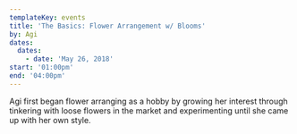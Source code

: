 ```yaml
---
templateKey: events
title: 'The Basics: Flower Arrangement w/ Blooms'
by: Agi
dates:
  dates:
    - date: 'May 26, 2018'
start: '01:00pm'
end: '04:00pm'
---
```

Agi first began flower arranging as a hobby by growing her interest through tinkering with loose flowers in the market and experimenting until she came up with her own style.

